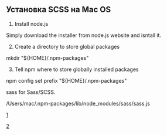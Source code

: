 ## Установка SCSS на Mac OS 
1. Install node.js

Simply download the installer from node.js website and isntall it.

2. Create a directory to store global packages

mkdir "${HOME}/.npm-packages"

3. Tell npm where to store globally installed packages

npm config set prefix "${HOME}/.npm-packages"


sass for Sass/SCSS.

/Users/mac/.npm-packages/lib/node_modules/sass/sass.js

[1](https://bbqsoftwares.com/blog/sass-macos)

[2](https://www.jetbrains.com/help/phpstorm/transpiling-sass-less-and-scss-to-css.html#ws_sass_less_scss_syntax_highlighting)
